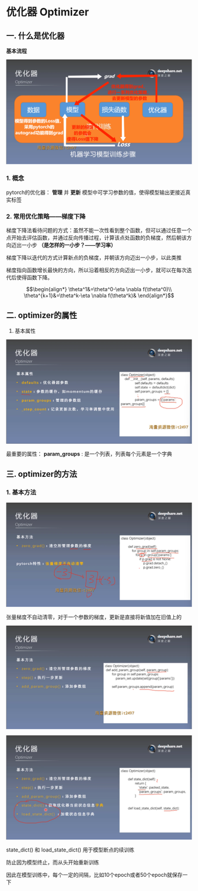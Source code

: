 # 优化器 Optimizer
## 一. 什么是优化器
**基本流程**

![1](ai-self-learning-main/从python开始的ai学习/深度学习%20pytorch/16.%20优化器optimizer（1）概念/pcs/1.png)

### 1. 概念
pytorch的优化器： **管理** 并 **更新** 模型中可学习参数的值，使得模型输出更接近真实标签

### 2. 常用优化策略——梯度下降
梯度下降法看待问题的方式：虽然不能一次性看到整个函数，但可以通过任意一个点开始去评估函数，并通过反向传播过程，计算该点处函数的负梯度，然后朝该方向迈出一小步 **（是怎样的一小步？——学习率）**

梯度下降以迭代的方式计算新点的负梯度，并朝该方向迈出一小步，以此类推

梯度指向函数增长最快的方向，所以沿着相反的方向迈出一小步，就可以在每次迭代后使得函数下降。
```math
\begin{align*}
\theta^1&=\theta^0-\eta \nabla f(\theta^0)\\
\theta^{k+1}&=\theta^k-\eta \nabla f(\theta^k)&
\end{align*}
```

## 二. optimizer的属性
1. 基本属性

![2](ai-self-learning-main/从python开始的ai学习/深度学习%20pytorch/16.%20优化器optimizer（1）概念/pcs/2.png "2")

最重要的属性： **param_groups** : 是一个列表，列表每个元素是一个字典

## 三. optimizer的方法
### 1. 基本方法
![3](ai-self-learning-main/从python开始的ai学习/深度学习%20pytorch/16.%20优化器optimizer（1）概念/pcs/3.png "3")

张量梯度不自动清零，对于一个参数的梯度，更新是直接将新值加在旧值上的

![4](ai-self-learning-main/从python开始的ai学习/深度学习%20pytorch/16.%20优化器optimizer（1）概念/pcs/4.png "4")

![5](ai-self-learning-main/从python开始的ai学习/深度学习%20pytorch/16.%20优化器optimizer（1）概念/pcs/5.png "5")

state_dict() 和 load_state_dict() 用于模型断点的续训练

防止因为模型终止，而从头开始重新训练

因此在模型训练中，每个一定的间隔，比如10个epoch或者50个epoch就保存一下